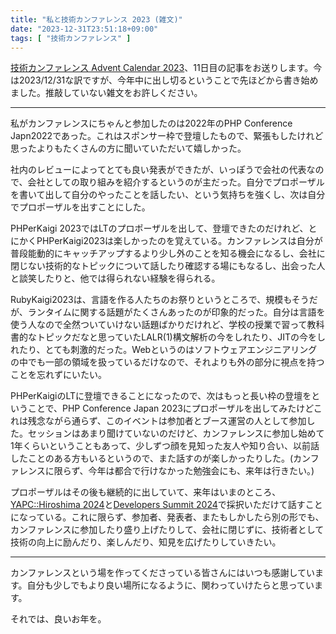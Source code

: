 ```yaml
---
title: "私と技術カンファレンス 2023 (雑文)"
date: "2023-12-31T23:51:18+09:00"
tags: [ "技術カンファレンス" ]
---
```


[技術カンファレンス Advent Calendar 2023](https://qiita.com/advent-calendar/2023/tech-conference)、11日目の記事をお送りします。今は2023/12/31な訳ですが、今年中に出し切るということで先ほどから書き始めました。推敲していない雑文をお許しください。

---

私がカンファレンスにちゃんと参加したのは2022年のPHP Conference Japn2022であった。これはスポンサー枠で登壇したもので、緊張もしたけれど思ったよりもたくさんの方に聞いていただいて嬉しかった。

社内のレビューによってとても良い発表ができたが、いっぽうで会社の代表なので、会社としての取り組みを紹介するというのが主だった。自分でプロポーザルを書いて出して自分のやったことを話したい、という気持ちを強くし、次は自分でプロポーザルを出すことにした。

PHPerKaigi 2023ではLTのプロポーザルを出して、登壇できたのだけれど、とにかくPHPerKaigi2023は楽しかったのを覚えている。カンファレンスは自分が普段能動的にキャッチアップするより少し外のことを知る機会になるし、会社に閉じない技術的なトピックについて話したり確認する場にもなるし、出会った人と談笑したりと、他では得られない経験を得られる。

RubyKaigi2023は、言語を作る人たちのお祭りというところで、規模もそうだが、ランタイムに関する話題がたくさんあったのが印象的だった。自分は言語を使う人なので全然ついていけない話題ばかりだけれど、学校の授業で習って教科書的なトピックだなと思っていたLALR(1)構文解析の今をしれたり、JITの今をしれたり、とても刺激的だった。Webというのはソフトウェアエンジニアリングの中でも一部の領域を扱っているだけなので、それよりも外の部分に視点を持つことを忘れずにいたい。

PHPerKaigiのLTに登壇できることになったので、次はもっと長い枠の登壇をということで、PHP Conference Japan 2023にプロポーザルを出してみたけどこれは残念ながら通らず、このイベントは参加者とブース運営の人として参加した。セッションはあまり聞けていないのだけど、カンファレンスに参加し始めて1年くらいということもあって、少しずつ顔を見知った友人や知り合い、以前話したことのある方もいるというので、また話すのが楽しかったりした。(カンファレンスに限らず、今年は都合で行けなかった勉強会にも、来年は行きたい。)

プロポーザルはその後も継続的に出していて、来年はいまのところ、[YAPC::Hiroshima 2024](https://fortee.jp/yapc-hiroshima-2024/proposal/0e545260-61e1-465e-951c-91d6afb7782c)と[Developers Summit 2024](https://event.shoeisha.jp/devsumi/20240215/session/4834)で採択いただけて話すことになっている。これに限らず、参加者、発表者、またもしかしたら別の形でも、カンファレンスに参加したり盛り上げたりして、会社に閉じずに、技術者として技術の向上に励んだり、楽しんだり、知見を広げたりしていきたい。

---

カンファレンスという場を作ってくださっている皆さんにはいつも感謝しています。自分も少しでもより良い場所になるように、関わっていけたらと思っています。

それでは、良いお年を。

